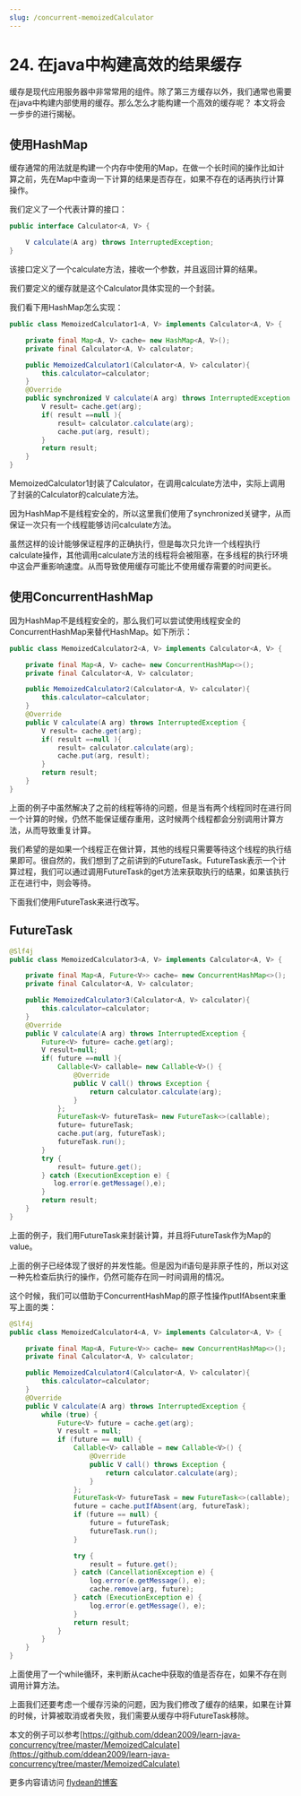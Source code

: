 ```yaml
---
slug: /concurrent-memoizedCalculator
---
```


# 24. 在java中构建高效的结果缓存

缓存是现代应用服务器中非常常用的组件。除了第三方缓存以外，我们通常也需要在java中构建内部使用的缓存。那么怎么才能构建一个高效的缓存呢？ 本文将会一步步的进行揭秘。

## 使用HashMap

缓存通常的用法就是构建一个内存中使用的Map，在做一个长时间的操作比如计算之前，先在Map中查询一下计算的结果是否存在，如果不存在的话再执行计算操作。

我们定义了一个代表计算的接口：

~~~java
public interface Calculator<A, V> {

    V calculate(A arg) throws InterruptedException;
}
~~~

该接口定义了一个calculate方法，接收一个参数，并且返回计算的结果。

我们要定义的缓存就是这个Calculator具体实现的一个封装。

我们看下用HashMap怎么实现：

~~~java
public class MemoizedCalculator1<A, V> implements Calculator<A, V> {

    private final Map<A, V> cache= new HashMap<A, V>();
    private final Calculator<A, V> calculator;

    public MemoizedCalculator1(Calculator<A, V> calculator){
        this.calculator=calculator;
    }
    @Override
    public synchronized V calculate(A arg) throws InterruptedException {
        V result= cache.get(arg);
        if( result ==null ){
            result= calculator.calculate(arg);
            cache.put(arg, result);
        }
        return result;
    }
}
~~~

MemoizedCalculator1封装了Calculator，在调用calculate方法中，实际上调用了封装的Calculator的calculate方法。

因为HashMap不是线程安全的，所以这里我们使用了synchronized关键字，从而保证一次只有一个线程能够访问calculate方法。

虽然这样的设计能够保证程序的正确执行，但是每次只允许一个线程执行calculate操作，其他调用calculate方法的线程将会被阻塞，在多线程的执行环境中这会严重影响速度。从而导致使用缓存可能比不使用缓存需要的时间更长。

## 使用ConcurrentHashMap

因为HashMap不是线程安全的，那么我们可以尝试使用线程安全的ConcurrentHashMap来替代HashMap。如下所示：

~~~java
public class MemoizedCalculator2<A, V> implements Calculator<A, V> {

    private final Map<A, V> cache= new ConcurrentHashMap<>();
    private final Calculator<A, V> calculator;

    public MemoizedCalculator2(Calculator<A, V> calculator){
        this.calculator=calculator;
    }
    @Override
    public V calculate(A arg) throws InterruptedException {
        V result= cache.get(arg);
        if( result ==null ){
            result= calculator.calculate(arg);
            cache.put(arg, result);
        }
        return result;
    }
}
~~~

上面的例子中虽然解决了之前的线程等待的问题，但是当有两个线程同时在进行同一个计算的时候，仍然不能保证缓存重用，这时候两个线程都会分别调用计算方法，从而导致重复计算。

我们希望的是如果一个线程正在做计算，其他的线程只需要等待这个线程的执行结果即可。很自然的，我们想到了之前讲到的FutureTask。FutureTask表示一个计算过程，我们可以通过调用FutureTask的get方法来获取执行的结果，如果该执行正在进行中，则会等待。

下面我们使用FutureTask来进行改写。

## FutureTask

~~~java
@Slf4j
public class MemoizedCalculator3<A, V> implements Calculator<A, V> {

    private final Map<A, Future<V>> cache= new ConcurrentHashMap<>();
    private final Calculator<A, V> calculator;

    public MemoizedCalculator3(Calculator<A, V> calculator){
        this.calculator=calculator;
    }
    @Override
    public V calculate(A arg) throws InterruptedException {
        Future<V> future= cache.get(arg);
        V result=null;
        if( future ==null ){
            Callable<V> callable= new Callable<V>() {
                @Override
                public V call() throws Exception {
                    return calculator.calculate(arg);
                }
            };
            FutureTask<V> futureTask= new FutureTask<>(callable);
            future= futureTask;
            cache.put(arg, futureTask);
            futureTask.run();
        }
        try {
            result= future.get();
        } catch (ExecutionException e) {
           log.error(e.getMessage(),e);
        }
        return result;
    }
}
~~~

上面的例子，我们用FutureTask来封装计算，并且将FutureTask作为Map的value。

上面的例子已经体现了很好的并发性能。但是因为if语句是非原子性的，所以对这一种先检查后执行的操作，仍然可能存在同一时间调用的情况。

这个时候，我们可以借助于ConcurrentHashMap的原子性操作putIfAbsent来重写上面的类：

~~~java
@Slf4j
public class MemoizedCalculator4<A, V> implements Calculator<A, V> {

    private final Map<A, Future<V>> cache= new ConcurrentHashMap<>();
    private final Calculator<A, V> calculator;

    public MemoizedCalculator4(Calculator<A, V> calculator){
        this.calculator=calculator;
    }
    @Override
    public V calculate(A arg) throws InterruptedException {
        while (true) {
            Future<V> future = cache.get(arg);
            V result = null;
            if (future == null) {
                Callable<V> callable = new Callable<V>() {
                    @Override
                    public V call() throws Exception {
                        return calculator.calculate(arg);
                    }
                };
                FutureTask<V> futureTask = new FutureTask<>(callable);
                future = cache.putIfAbsent(arg, futureTask);
                if (future == null) {
                    future = futureTask;
                    futureTask.run();
                }

                try {
                    result = future.get();
                } catch (CancellationException e) {
                    log.error(e.getMessage(), e);
                    cache.remove(arg, future);
                } catch (ExecutionException e) {
                    log.error(e.getMessage(), e);
                }
                return result;
            }
        }
    }
}
~~~

上面使用了一个while循环，来判断从cache中获取的值是否存在，如果不存在则调用计算方法。

上面我们还要考虑一个缓存污染的问题，因为我们修改了缓存的结果，如果在计算的时候，计算被取消或者失败，我们需要从缓存中将FutureTask移除。

本文的例子可以参考[https://github.com/ddean2009/learn-java-concurrency/tree/master/MemoizedCalculate](https://github.com/ddean2009/learn-java-concurrency/tree/master/MemoizedCalculate)

更多内容请访问 [flydean的博客](www.flydean.com)


